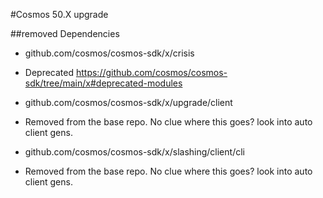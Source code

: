#Cosmos 50.X upgrade

##removed Dependencies
* github.com/cosmos/cosmos-sdk/x/crisis
- Deprecated https://github.com/cosmos/cosmos-sdk/tree/main/x#deprecated-modules
* github.com/cosmos/cosmos-sdk/x/upgrade/client
- Removed from the base repo. No clue where this goes? look into auto client gens.
* github.com/cosmos/cosmos-sdk/x/slashing/client/cli
- Removed from the base repo. No clue where this goes? look into auto client gens.